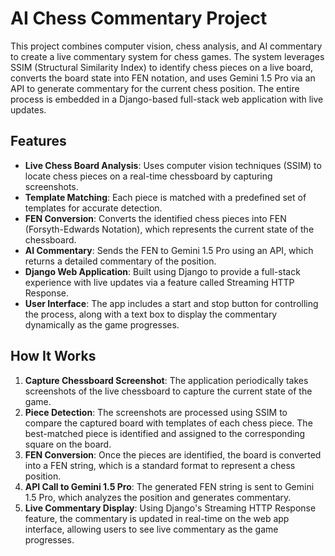# AI Chess Commentary Project

This project combines computer vision, chess analysis, and AI commentary to create a live commentary system for chess games. The system leverages SSIM (Structural Similarity Index) to identify chess pieces on a live board, converts the board state into FEN notation, and uses Gemini 1.5 Pro via an API to generate commentary for the current chess position. The entire process is embedded in a Django-based full-stack web application with live updates.

## Features

- **Live Chess Board Analysis**: Uses computer vision techniques (SSIM) to locate chess pieces on a real-time chessboard by capturing screenshots.
- **Template Matching**: Each piece is matched with a predefined set of templates for accurate detection.
- **FEN Conversion**: Converts the identified chess pieces into FEN (Forsyth-Edwards Notation), which represents the current state of the chessboard.
- **AI Commentary**: Sends the FEN to Gemini 1.5 Pro using an API, which returns a detailed commentary of the position.
- **Django Web Application**: Built using Django to provide a full-stack experience with live updates via a feature called Streaming HTTP Response.
- **User Interface**: The app includes a start and stop button for controlling the process, along with a text box to display the commentary dynamically as the game progresses.

## How It Works

1. **Capture Chessboard Screenshot**: The application periodically takes screenshots of the live chessboard to capture the current state of the game.
2. **Piece Detection**: The screenshots are processed using SSIM to compare the captured board with templates of each chess piece. The best-matched piece is identified and assigned to the corresponding square on the board.
3. **FEN Conversion**: Once the pieces are identified, the board is converted into a FEN string, which is a standard format to represent a chess position.
4. **API Call to Gemini 1.5 Pro**: The generated FEN string is sent to Gemini 1.5 Pro, which analyzes the position and generates commentary.
5. **Live Commentary Display**: Using Django's Streaming HTTP Response feature, the commentary is updated in real-time on the web app interface, allowing users to see live commentary as the game progresses.
